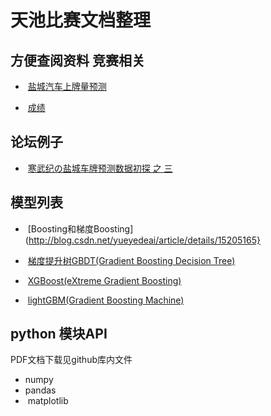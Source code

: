 天池比赛文档整理
===========================
方便查阅资料
竞赛相关
-------
-  [盐城汽车上牌量预测](https://tianchi.aliyun.com/competition/introduction.htm?spm=5176.100066.0.0.1fefe14csBETgs&raceId=231641&_is_login_redirect=true&accounttraceid=c1ad14c1-3d7b-46e5-a340-fe100ce4459e)

-  [成绩](https://tianchi.aliyun.com/competition/myScore.htm?spm=5176.11165268.5678.7.2fd0feebVCSzhk&raceId=231641)

论坛例子
-------
-  [寒武纪の盐城车牌预测数据初探 之 三](https://tianchi.aliyun.com/forum/new_articleDetail.html?spm=5176.8366600.0.0.71271025sF3zRk&raceId=231641&postsId=3809)

模型列表
-------
-  [Boosting和梯度Boosting](http://blog.csdn.net/yueyedeai/article/details/15205165}
-  [梯度提升树GBDT(Gradient Boosting Decision Tree)](http://blog.csdn.net/a819825294/article/details/51188740)
    
-  [XGBoost(eXtreme Gradient Boosting)](http://blog.csdn.net/totoro1745/article/details/53328725?utm_source=itdadao&utm_medium=referral)
-  [lightGBM(Gradient Boosting Machine)](http://blog.csdn.net/niaolianjiulin/article/details/76584785)


python 模块API
-------
PDF文档下载见github库内文件
-  numpy
-  pandas
-  matplotlib



